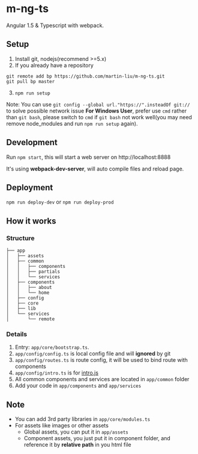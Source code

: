 # m-ng-ts
Angular 1.5 & Typescript with webpack.

## Setup
1. Install git, nodejs(recommend >=5.x)
2. If you already have a repository

  ```
git remote add bp https://github.com/martin-liu/m-ng-ts.git
git pull bp master
```
3. `npm run setup`

Note:
You can use `git config --global url."https://".insteadOf git://` to solve possible network issue
**For Windows User**, prefer use `cmd` rather than `git bash`, please switch to `cmd` if `git bash` not work well(you may need remove node_modules and run `npm run setup` again).

## Development
Run `npm start`, this will start a web server on http://localhost:8888

It's using **webpack-dev-server**, will auto compile files and reload page.

## Deployment
`npm run deploy-dev` or `npm run deploy-prod`

## How it works

### Structure
```
├── app
│   ├── assets
│   ├── common
│   │   ├── components
│   │   ├── partials
│   │   └── services
│   ├── components
│   │   ├── about
│   │   └── home
│   ├── config
│   ├── core
│   ├── lib
│   └── services
│       └── remote
```

### Details
1. Entry: `app/core/bootstrap.ts`.
2. `app/config/config.ts` is local config file and will **ignored** by git
3. `app/config/routes.ts` is route config, it will be used to bind route with components
4. `app/config/intro.ts` is for [intro.js](https://github.com/usablica/intro.js)
5. All common components and services are located in `app/common` folder
6. Add your code in `app/components` and `app/services`


## Note
* You can add 3rd party libraries in `app/core/modules.ts`
* For assets like images or other assets
  + Global assets, you can put it in `app/assets`
  + Component assets, you just put it in component folder, and reference it by **relative path** in you html file
